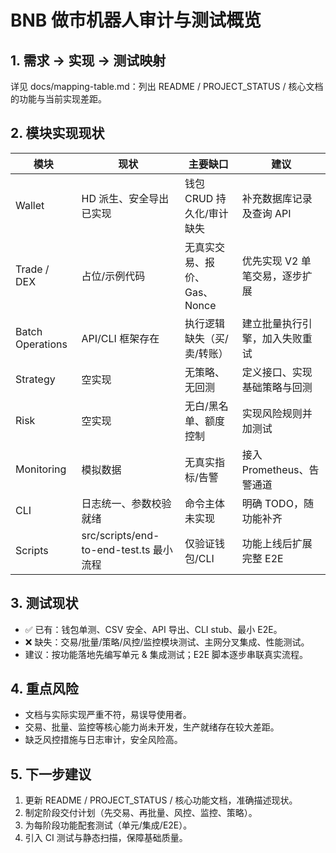 # BNB 做市机器人审计与测试概览

## 1. 需求 → 实现 → 测试映射
详见 docs/mapping-table.md：列出 README / PROJECT_STATUS / 核心文档的功能与当前实现差距。

## 2. 模块实现现状
| 模块 | 现状 | 主要缺口 | 建议 |
| --- | --- | --- | --- |
| Wallet | HD 派生、安全导出已实现 | 钱包 CRUD 持久化/审计缺失 | 补充数据库记录及查询 API |
| Trade / DEX | 占位/示例代码 | 无真实交易、报价、Gas、Nonce | 优先实现 V2 单笔交易，逐步扩展 |
| Batch Operations | API/CLI 框架存在 | 执行逻辑缺失（买/卖/转账） | 建立批量执行引擎，加入失败重试 |
| Strategy | 空实现 | 无策略、无回测 | 定义接口、实现基础策略与回测 |
| Risk | 空实现 | 无白/黑名单、额度控制 | 实现风险规则并加测试 |
| Monitoring | 模拟数据 | 无真实指标/告警 | 接入 Prometheus、告警通道 |
| CLI | 日志统一、参数校验就绪 | 命令主体未实现 | 明确 TODO，随功能补齐 |
| Scripts | src/scripts/end-to-end-test.ts 最小流程 | 仅验证钱包/CLI | 功能上线后扩展完整 E2E |

## 3. 测试现状
- ✅ 已有：钱包单测、CSV 安全、API 导出、CLI stub、最小 E2E。
- ❌ 缺失：交易/批量/策略/风控/监控模块测试、主网分叉集成、性能测试。
- 建议：按功能落地先编写单元 & 集成测试；E2E 脚本逐步串联真实流程。

## 4. 重点风险
- 文档与实际实现严重不符，易误导使用者。
- 交易、批量、监控等核心能力尚未开发，生产就绪存在较大差距。
- 缺乏风控措施与日志审计，安全风险高。

## 5. 下一步建议
1. 更新 README / PROJECT_STATUS / 核心功能文档，准确描述现状。
2. 制定阶段交付计划（先交易、再批量、风控、监控、策略）。
3. 为每阶段功能配套测试（单元/集成/E2E）。
4. 引入 CI 测试与静态扫描，保障基础质量。
